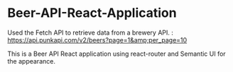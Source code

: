 # Beer-API-React-Application
Used the Fetch API to retrieve data from a brewery API. : https://api.punkapi.com/v2/beers?page=1&amp;per_page=10

This is a Beer API React application using react-router and Semantic UI for the appearance. 
